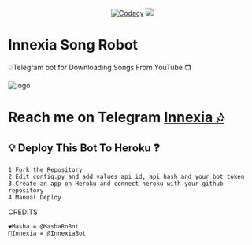 <p align="center">
    <a href="https://app.codacy.com/manual/TeamInnexia/innexia/dashboard"> <img src="https://img.shields.io/codacy/grade/4d58f2a402b54aed8a7d95f7add45a81?color=cyan&logo=codacy&logoColor=white&style=for-the-badge" alt="Codacy" /></a>
    <a href="https://github.com/TeamInnexia/innexia"> <img src="https://img.shields.io/github/repo-size/TeamInnexia/innexia?color=cyan&logo=github&logoColor=white&style=for-the-badge" /></a>
</p>


# Innexia Song Robot
💡Telegram bot for Downloading Songs From YouTube 📺 

![logo](https://telegra.ph/file/357fb3d8b2018b6f22e80.jpg)
# Reach me on Telegram [Innexia 🎶](https://t.me/InnexiaSongbot)


## 💡 Deploy This Bot To Heroku ❓️
```
1 Fork the Repository
2 Edit config.py and add values api_id, api_hash and your bot token
3 Create an app on Heroku and connect heroku with your github repository 
4 Manual Deploy 
```

CREDITS
```
❤️Masha = @MashaRoBot
💚Innexia = @InnexiaBot
```
